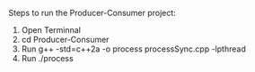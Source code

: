  Steps to run the Producer-Consumer project: 
 1. Open Terminnal
 2. cd Producer-Consumer
 3. Run g++ -std=c++2a -o process processSync.cpp -lpthread
 4. Run ./process 